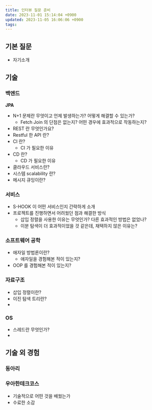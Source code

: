```yaml
---
title: 인터뷰 질문 준비
date: 2023-11-01 15:14:04 +0900
updated: 2023-11-05 16:06:06 +0900
tags: 
---
```


## 기본 질문

- 자기소개

## 기술

### 백엔드

**JPA**
- N+1 문제란 무엇이고 언제 발생하는가? 어떻게 해결할 수 있는가?
	- Fetch Join 의 단점은 없는지? 어떤 경우에 효과적으로 작동하는지?
- REST 란 무엇인가요?
- Restful 한 API 란?
- CI 란?
	- CI 가 필요한 이유
- CD 란?
	- CD 가 필요한 이유
- 클라우드 서비스란?
- 시스템 scalability 란?
- 메시지 큐잉이란?

### 서비스

- S-HOOK 이 어떤 서비스인지 간략하게 소개
- 프로젝트를 진행하면서 어려웠던 점과 해결한 방식
	- 삽입 정렬을 사용한 이유는 무엇인가? 다른 효과적인 방법은 없었나?
	- 이분 탐색이 더 효과적이었을 것 같은데, 채택하지 않은 이유는?

### 소프트웨어 공학

- 애자일 방법론이란?
	- 애자일을 경험해본 적이 있는지?
- OOP 를 경험해본 적이 있는지?

### 자료구조

- 삽입 정렬이란?
- 이진 탐색 트리란?
- 

### OS

- 스레드란 무엇인가?
- 



## 기술 외 경험

### 동아리

### 우아한테크코스

- 기술적으로 어떤 것을 배웠는가
- 수료한 소감